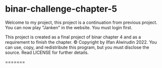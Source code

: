
# binar-challenge-chapter-5 


Welcome to my project, this project is a continuation from previous project. You can now play "Janken" in the website. You must login first. 

This project is created as a final project of binar chapter 4 and as a requirement to finish the chapter.
© Copyright by Ilfan Alwirudin 2022. You can use, copy, and redistribute this program, but you must disclose the source. Read LICENSE for further details.


=======

